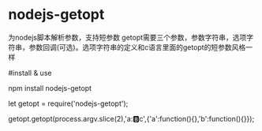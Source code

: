 # nodejs-getopt
为nodejs脚本解析参数，支持短参数
getopt需要三个参数，参数字符串，选项字符串，参数回调(可选)。选项字符串的定义和c语言里面的getopt的短参数风格一样

#install & use

npm install nodejs-getopt

let getopt = require('nodejs-getopt');

getopt.getopt(process.argv.slice(2),'a::b:c',{'a':function(){},'b':function(){}});
